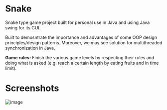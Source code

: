 # Snake
Snake type game project built for personal use in Java and using Java swing for its GUI.

Built to demosntrate the importance and advantages of some OOP design principles/design patterns.
Moreover, we may see solution for multithreaded synchronization in Java.

**Game rules:**
Finish the various game levels by respecting their rules and doing what is asked (e.g. reach a certain length by eating fruits and in time limit).

# Screenshots
![image](https://user-images.githubusercontent.com/38629043/114254988-3dd16800-99bb-11eb-8483-faef6992ca2d.png)
